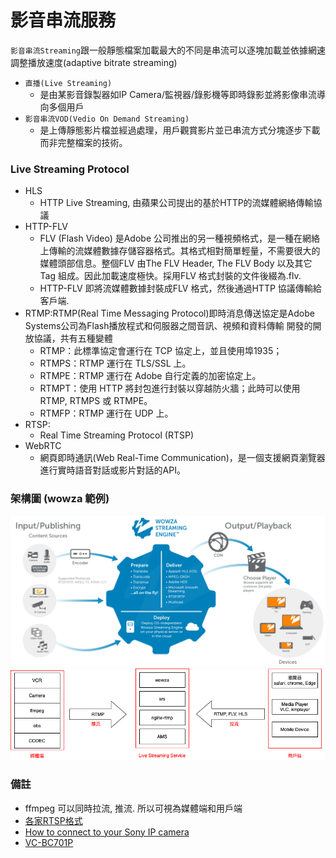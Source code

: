 # 影音串流服務
`影音串流Streaming`跟一般靜態檔案加載最大的不同是串流可以逐塊加載並依據網速調整播放速度(adaptive bitrate streaming)

- `直播(Live Streaming)`
  - 是由某影音錄製器如IP Camera/監視器/錄影機等即時錄影並將影像串流導向多個用戶
- `影音串流VOD(Vedio On Demand Streaming)`
  - 是上傳靜態影片檔並經過處理，用戶觀賞影片並已串流方式分塊逐步下載而非完整檔案的技術。

### Live Streaming Protocol
- HLS
  - HTTP Live Streaming, 由蘋果公司提出的基於HTTP的流媒體網絡傳輸協議
- HTTP-FLV
  - FLV (Flash Video) 是Adobe 公司推出的另一種視頻格式，是一種在網絡上傳輸的流媒體數據存儲容器格式。其格式相對簡單輕量，不需要很大的媒體頭部信息。整個FLV 由The FLV Header, The FLV Body 以及其它Tag 組成。因此加載速度極快。採用FLV 格式封裝的文件後綴為.flv.
  - HTTP-FLV 即將流媒體數據封裝成FLV 格式，然後通過HTTP 協議傳輸給客戶端.
- RTMP:RTMP(Real Time Messaging Protocol)即時消息傳送協定是Adobe Systems公司為Flash播放程式和伺服器之間音訊、視頻和資料傳輸 開發的開放協議，共有五種變體
  - RTMP：此標準協定會運行在 TCP 協定上，並且使用埠1935；
  - RTMPS：RTMP 運行在 TLS/SSL 上。
  - RTMPE：RTMP 運行在 Adobe 自行定義的加密協定上。
  - RTMPT：使用 HTTP 將封包進行封裝以穿越防火牆；此時可以使用 RTMP, RTMPS 或 RTMPE。
  - RTMFP：RTMP 運行在 UDP 上。
- RTSP:
  - Real Time Streaming Protocol (RTSP)
- WebRTC
  - 網頁即時通訊(Web Real-Time Communication)，是一個支援網頁瀏覽器進行實時語音對話或影片對話的API。
### 架構圖 (wowza 範例)
![wowza 範例](./pic/typical-streaming-workflow-1500x718.png)  
![](./pic/livestream.png)

### 備註
- ffmpeg 可以同時拉流, 推流. 所以可視為媒體端和用戶端
- [各家RTSP格式](https://mofulls.pixnet.net/blog/post/359930523-%E5%90%84%E5%AE%B6rtsp%E6%A0%BC%E5%BC%8F)   
- [How to connect to your Sony IP camera](https://camera-sdk.com/p_6716-how-to-connect-to-a-sony-camera.html)  
- [VC-BC701P](https://www.lumens.com.tw/Download/VC-BC701P-User%20Manual-Chinese%202019-1121.pdf)  
